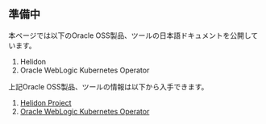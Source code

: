 ## 準備中


本ページでは以下のOracle OSS製品、ツールの日本語ドキュメントを公開しています。

1. Helidon
2. Oracle WebLogic Kubernetes Operator


上記Oracle OSS製品、ツールの情報は以下から入手できます。

1. [Helidon Project](https://helidon.io)
2. [Oracle WebLogic Kubernetes Operator](https://oracle.github.io/weblogic-kubernetes-operator/)






















